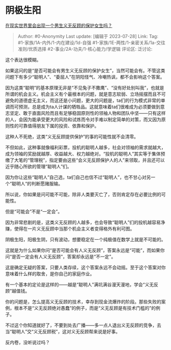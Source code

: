 # 阴极生阳
[在现实世界里会出现一个男生义无反顾的保护女生吗？](https://www.zhihu.com/question/548990931/answer/3090005456)

> Author: #0-Anonymity
> Last update: [编辑于 2023-07-28]
> Link:
> Tag: #1-家族/1A-内外/1-内在建设/1d-自强 #1-家族/1E-两性/1-亲密关系/1a-交往准则/优质选择  #2-事业/2A-功夫/1-核心能力/学逻辑
> 评论区:
> 泛讨论:

这个表达很模糊。

如果这问的是“是否可能会有男生义无反顾的保护女生”，当然可能会有。不管这类问题下有多少“聪明人”、“委屈人”在阴阳怪气、冷嘲热讽，都不会影响这个答案。

因为这类“聪明”的基本原理无非是“不见兔子不撒鹰”、“没有好处别叫我”，也就是所谓的机会主义。机会主义有个最根本的问题，就是意志软弱、立场摇摆而且不可避免的道德虚无主义，而这还是小问题，更大的问题是，ta们的行为模式非常的单调而可预测，总是成为ta人计谋的牺牲品。这就意味着ta们很难成为必须要做到意志坚定、敢于直面风险而且有足够稳固原则性的领袖人物和团队中坚——只有这样的人，会因为能承受更大的风险和试炼而令对手难以制定简单的对策，而又因为原则性的可靠值得朋友下属的投资、依靠和保护。

这种人不死绝，这类“义无反顾提供保护”的事的可能性就不会清零。

不但如此，这种事就像福利彩票，投机的聪明人越多，社会对领袖的需求就越大，成为领袖的奖励就越厚、收益越大、权力越绝对。“投机的聪明人”其实等于集体预缴了大笔的“管理税”，指定要由这些“会义无反顾保护人的人”来领取，并且还可以近乎随心所欲的管理“聪明人”们。

因为你让这些“聪明人”自己选，ta们自己也信不过“聪明人”，也不甘心对另一个“聪明人“的判断愿赌服输。

所以说，你如果是问可能不可能，除非人类要灭亡了，否则肯定存在必要比例的可能性。

但是“可能会”不是“一定会”。

因为非常悲剧的是，这类义无反顾的人越多，也会导致“聪明人”们的投机越容易净赚，使得在一片义无反顾中当那个机会主义者变得格外有利可图。

阴极生阳，阳极生阴，只有波动，想要稳定在一个纯极值在数学上就是不可能的。

这就是为什么如果你问“是否可能会有人义无反顾”，答案永远是“可能”，而如果你问“是否一定会有人义无反顾”，答案却永远是“不一定”。

这是确定无疑的答案，只要人类存续，这个答案永远不会动摇。至于这个答案对你意味着什么样的取舍，是你自己的家庭作业。

有一个基本的定论是这样的——越是“聪明人”满坑满谷漫天漫地，学会“义无反顾”越值钱。

你的问题是，怎么提高义无反顾的技术，幸存到现金流爆炸的阶段。那些失败的案例，根本不是“义无反顾绝对愚蠢”的例子，而是“义无反顾是有技术门槛的”的例子。

不过这个你知道就好了，不要到处去广播——多一点人退出义无反顾的竞争，去当“聪明人”交“义无反顾税”，这对义无反顾帮来说是好事。

反内卷，没听说过吗？
